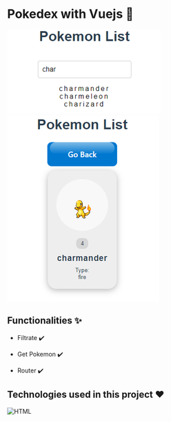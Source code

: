 # Pokedex with Vuejs 🌇
![index](https://github.com/Daniels-not/pokemon-list/blob/main/filter.PNG)
![router](https://github.com/Daniels-not/pokemon-list/blob/main/get-pokemon.PNG)

## Functionalities ✨

- Filtrate ✔️

- Get Pokemon ✔️

- Router ✔️

## Technologies used in this project ❤️

![HTML](https://img.shields.io/badge/HTML5-E34F26?style=for-the-badge&logo=html5&logoColor=white) 
